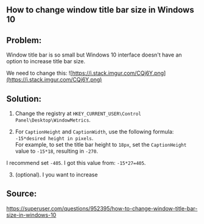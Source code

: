 ## How to change window title bar size in Windows 10 

## Problem: 
Window title bar is so small but Windows 10 interface doesn't have an option to increase title bar size.

We need to change this:
![https://i.stack.imgur.com/CQj6Y.png](https://i.stack.imgur.com/CQj6Y.png)


## Solution:
1. Change the registry at ```HKEY_CURRENT_USER\Control Panel\Desktop\WindowMetrics```.

2. For ```CaptionHeight``` and ```CaptionWidth```, use the following formula: ```-15*desired height in pixels```.  
For example, to set the title bar height to ```18px```, set the ```CaptionHeight``` value to ```-15*18```, resulting in ```-270```.

I recommend set ```-405```.  I got this value from: ```-15*27=405```.


3. (optional). I you want to increase  


## Source:  
<https://superuser.com/questions/952395/how-to-change-window-title-bar-size-in-windows-10>
